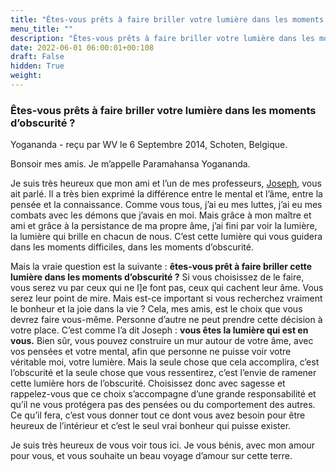 ```yaml
---
title: "Êtes-vous prêts à faire briller votre lumière dans les moments d’obscurité ?"
menu_title: ""
description: "Êtes-vous prêts à faire briller votre lumière dans les moments d’obscurité ?"
date: 2022-06-01 06:00:01+00:108
draft: False
hidden: True
weight:
---
```

### Êtes-vous prêts à faire briller votre lumière dans les moments d’obscurité ?

Yogananda - reçu par WV le 6 Septembre 2014, Schoten, Belgique.

Bonsoir mes amis. Je m’appelle Paramahansa Yogananda.

Je suis très heureux que mon ami et l’un de mes professeurs, [Joseph](/fr-contemporary-messages/fr-contemporary-messages-by-date-order/fr-contemporary-messages-2014/fr-2014-9-6-1-wv-joseph/), vous ait parlé. Il a très bien exprimé la différence entre le mental et l’âme, entre la pensée et la connaissance. Comme vous tous, j’ai eu mes luttes, j’ai eu mes combats avec les démons que j’avais en moi. Mais grâce à mon maître et ami et grâce à la persistance de ma propre âme, j’ai fini par voir la lumière, la lumière qui brille en chacun de nous. C’est cette lumière qui vous guidera dans les moments difficiles, dans les moments d’obscurité.

Mais la vraie question est la suivante : **êtes-vous prêt à faire briller cette lumière dans les moments d’obscurité ?** Si vous choisissez de le faire, vous serez vu par ceux qui ne l]e font pas, ceux qui cachent leur âme. Vous serez leur point de mire. Mais est-ce important si vous recherchez vraiment le bonheur et la joie dans la vie ? Cela, mes amis, est le choix que vous devrez faire vous-même. Personne d’autre ne peut prendre cette décision à votre place. C’est comme l’a dit Joseph : **vous êtes la lumière qui est en vous.** Bien sûr, vous pouvez construire un mur autour de votre âme, avec vos pensées et votre mental, afin que personne ne puisse voir votre véritable moi, votre lumière. Mais la seule chose que cela accomplira, c’est l’obscurité et la seule chose que vous ressentirez, c’est l’envie de ramener cette lumière hors de l’obscurité. Choisissez donc avec sagesse et rappelez-vous que ce choix s’accompagne d’une grande responsabilité et qu’il ne vous protégera pas des pensées ou du comportement des autres. Ce qu’il fera, c’est vous donner tout ce dont vous avez besoin pour être heureux de l’intérieur et c’est le seul vrai bonheur qui puisse exister.

Je suis très heureux de vous voir tous ici. Je vous bénis, avec mon amour pour vous, et vous souhaite un beau voyage d’amour sur cette terre.
